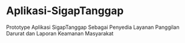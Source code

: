 # Aplikasi-SigapTanggap
Prototype Aplikasi SigapTanggap Sebagai Penyedia Layanan Panggilan Darurat dan Laporan Keamanan Masyarakat
